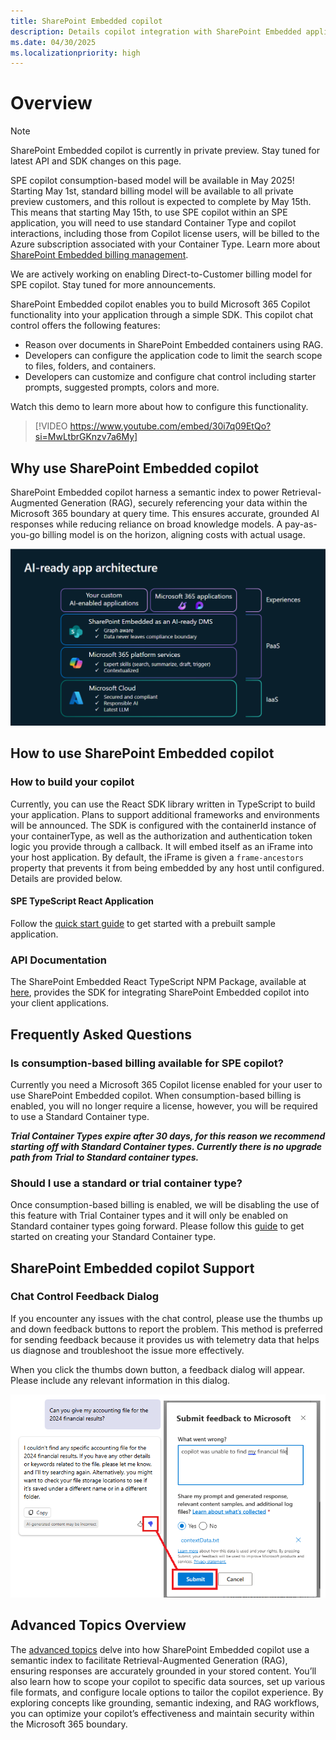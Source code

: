 ```yaml
---
title: SharePoint Embedded copilot 
description: Details copilot integration with SharePoint Embedded applications
ms.date: 04/30/2025
ms.localizationpriority: high
---
```


# Overview

> [!NOTE]
>
> SharePoint Embedded copilot is currently in private preview. Stay tuned for latest API and SDK changes on this page.
>
> SPE copilot consumption-based model will be available in May 2025! Starting May 1st, standard billing model will be available to all private preview customers, and this rollout is expected to complete by May 15th. This means that starting May 15th, to use SPE copilot within an SPE application, you will need to use standard Container Type and copilot interactions, including those from Copilot license users, will be billed to the Azure subscription associated with your Container Type. Learn more about [SharePoint Embedded billing management](/sharepoint/dev/embedded/administration/billing/billingmanagement).
>
> We are actively working on enabling Direct-to-Customer billing model for SPE copilot. Stay tuned for more announcements.

SharePoint Embedded copilot enables you to build Microsoft 365 Copilot functionality into your application through a simple SDK. This copilot chat control offers the following features:

- Reason over documents in SharePoint Embedded containers using RAG.
- Developers can configure the application code to limit the search scope to files, folders, and containers.
- Developers can customize and configure chat control including starter prompts, suggested prompts, colors and more.

Watch this demo to learn more about how to configure this functionality.

> [!VIDEO https://www.youtube.com/embed/30i7q09EtQo?si=MwLtbrGKnzv7a6My]

## Why use SharePoint Embedded copilot

SharePoint Embedded copilot harness a semantic index to power Retrieval-Augmented Generation (RAG), securely referencing your data within the Microsoft 365 boundary at query time. This ensures accurate, grounded AI responses while reducing reliance on broad knowledge models. A pay-as-you-go billing model is on the horizon, aligning costs with actual usage.

![Diagram illustrating SPE copilot is AI ready](../../images/speco-apparch.png)

## How to use SharePoint Embedded copilot

### How to build your copilot

Currently, you can use the React SDK library written in TypeScript to build your application. Plans to support additional frameworks and environments will be announced. The SDK is configured with the containerId instance of your containerType, as well as the authorization and authentication token logic you provide through a callback. It will embed itself as an iFrame into your host application. By default, the iFrame is given a `frame-ancestors` property that prevents it from being embedded by any host until configured. Details are provided below.

#### SPE TypeScript React Application

Follow the [quick start guide](../tutorials/spe-da-vscode.md) to get started with a prebuilt sample application.

### API Documentation

The SharePoint Embedded React TypeScript NPM Package, available at [here](https://github.com/microsoft/SharePoint-Embedded-Samples/tree/feature/copilot-react-sdk/sharepointembedded-chatembedded-react/docs/index.md), provides the SDK for integrating SharePoint Embedded copilot into your client applications.

## Frequently Asked Questions

### Is consumption-based billing available for SPE copilot?

Currently you need a Microsoft 365 Copilot license enabled for your user to use SharePoint Embedded copilot. When consumption-based billing is enabled, you will no longer require a license, however, you will be required to use a Standard Container type.

***Trial Container Types expire after 30 days, for this reason we recommend starting off with Standard Container types. Currently there is no upgrade path from Trial to Standard container types.***

### Should I use a standard or trial container type?

Once consumption-based billing is enabled, we will be disabling the use of this feature with Trial Container types and it will only be enabled on Standard container types going forward. Please follow this [guide](../../getting-started/containertypes.md) to get started on creating your Standard Container type.

## SharePoint Embedded copilot  Support

### Chat Control Feedback Dialog

If you encounter any issues with the chat control, please use the thumbs up and down feedback buttons to report the problem. This method is preferred for sending feedback because it provides us with telemetry data that helps us diagnose and troubleshoot the issue more effectively.

When you click the thumbs down button, a feedback dialog will appear. Please include any relevant information in this dialog.

![SPE copilot Feedback Modal preview](../../images/speco-feedbackcombined.png)

## Advanced Topics Overview

The [advanced topics](spe-da-adv.md) delve into how SharePoint Embedded copilot use a semantic index to facilitate Retrieval-Augmented Generation (RAG), ensuring responses are accurately grounded in your stored content. You’ll also learn how to scope your copilot to specific data sources, set up various file formats, and configure locale options to tailor the copilot experience. By exploring concepts like grounding, semantic indexing, and RAG workflows, you can optimize your copilot’s effectiveness and maintain security within the Microsoft 365 boundary.
